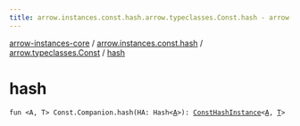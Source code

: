 ```yaml
---
title: arrow.instances.const.hash.arrow.typeclasses.Const.hash - arrow-instances-core
---
```


[arrow-instances-core](../../index.html) / [arrow.instances.const.hash](../index.html) / [arrow.typeclasses.Const](index.html) / [hash](./hash.html)

# hash

`fun <A, T> Const.Companion.hash(HA: Hash<`[`A`](hash.html#A)`>): `[`ConstHashInstance`](../../arrow.instances/-const-hash-instance/index.html)`<`[`A`](hash.html#A)`, `[`T`](hash.html#T)`>`